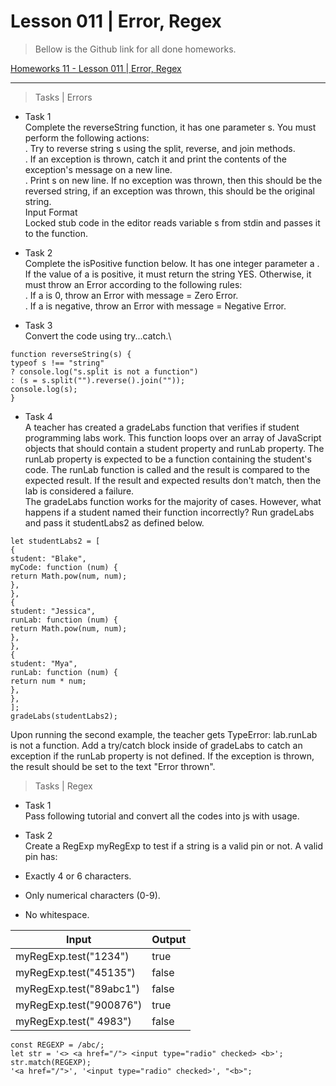 # Lesson 011 | Error, Regex

> Bellow is the Github link for all done homeworks.

[Homeworks 11 - Lesson 011 | Error, Regex](https://github.com/vahehak93/Lesson-011-Error-Regex.git)

---

> Tasks | Errors

- Task 1\
 Complete the reverseString function, it has one parameter s. You must perform the following actions:\
. Try to reverse string s using the split, reverse, and join methods.\
. If an exception is thrown, catch it and print the contents of the exception's message on a new line.\
. Print s on new line. If no exception was thrown, then this should be the reversed string, if an
exception was thrown, this should be the original string.\
Input Format\
Locked stub code in the editor reads variable s from stdin and passes it to the function.

- Task 2\
Complete the isPositive function below. It has one integer parameter a . If the value of a is positive, it must
return the string YES. Otherwise, it must throw an Error according to the following rules:\
. If a is 0, throw an Error with message = Zero Error.\
. If a is negative, throw an Error with message = Negative Error.

- Task 3\
Convert the code using try...catch.\
```
function reverseString(s) {
typeof s !== "string"
? console.log("s.split is not a function")
: (s = s.split("").reverse().join(""));
console.log(s);
}
```

- Task 4\
A teacher has created a gradeLabs function that verifies if student programming labs work. This function
loops over an array of JavaScript objects that should contain a student property and runLab property.
The runLab property is expected to be a function containing the student's code. The runLab function is
called and the result is compared to the expected result. If the result and expected results don't match,
then the lab is considered a failure.\
The gradeLabs function works for the majority of cases. However, what happens if a student named their
function incorrectly? Run gradeLabs and pass it studentLabs2 as defined below.

```
let studentLabs2 = [
{
student: "Blake",
myCode: function (num) {
return Math.pow(num, num);
},
},
{
student: "Jessica",
runLab: function (num) {
return Math.pow(num, num);
},
},
{
student: "Mya",
runLab: function (num) {
return num * num;
},
},
];
gradeLabs(studentLabs2);
```
Upon running the second example, the teacher gets TypeError: lab.runLab is not a function.
Add a try/catch block inside of gradeLabs to catch an exception if the runLab property is not defined.
If the exception is thrown, the result should be set to the text "Error thrown".

> Tasks | Regex

- Task 1\
Pass following tutorial and convert all the codes into js with usage.

- Task 2\
Create a RegExp myRegExp to test if a string is a valid pin or not. A valid pin has:
- Exactly 4 or 6 characters.
- Only numerical characters (0-9).
- No whitespace.


| Input | Output |
| ----------- | ----------- | 
| myRegExp.test("1234") | true |
| myRegExp.test("45135") | false |
| myRegExp.test("89abc1") | false |
| myRegExp.test("900876") | true |
| myRegExp.test(" 4983") | false |

```
const REGEXP = /abc/;
let str = '<> <a href="/"> <input type="radio" checked> <b>';
str.match(REGEXP);
'<a href="/">', '<input type="radio" checked>', "<b>";

```